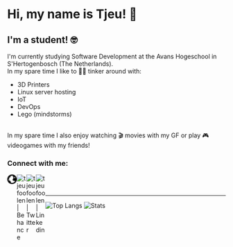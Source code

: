 # Hi, my name is Tjeu! 👋

## I'm a student! 🤓
 I'm currently studying Software Development at the Avans Hogeschool in S'Hertogenbosch (The Netherlands). 
<br>
In my spare time I like to 👨‍💻 tinker around with:
- 3D Printers
- Linux server hosting
- IoT
- DevOps
- Lego (mindstorms)
<br>
In my spare time I also enjoy watching 🎬 movies with my GF or play 🎮 videogames with my friends!

### Connect with me:
[<img align="left" alt="tjeufoolen.nl | Website" width="22px" src="https://raw.githubusercontent.com/iconic/open-iconic/master/svg/globe.svg"  />][website]
[<img align="left" alt="tjeufoolen | Behance" width="22px" src="https://cdn.jsdelivr.net/npm/simple-icons@3.6.0/icons/behance.svg"  />][behance]
[<img align="left" alt="tjeufoolen | Twitter" width="22px" src="https://cdn.jsdelivr.net/npm/simple-icons@3.6.0/icons/twitter.svg"  />][twitter]
[<img align="left" alt="tjeufoolen | Linkedin" width="22px" src="https://cdn.jsdelivr.net/npm/simple-icons@3.6.0/icons/linkedin.svg"  />][linkedin]

<br />
<br />

---

![Top Langs](https://github-readme-stats.vercel.app/api/top-langs/?username=tjeufoolen&layout=compact&show_icons=true&count_private=true) ![Stats](https://github-readme-stats.vercel.app/api?username=tjeufoolen&show_icons=true&include_all_commits=true&show_icons=true&count_private=true)

[website]: https://tjeufoolen.nl/
[twitter]: https://twitter.com/tjeufoolen
[behance]: https://www.behance.net/TjeuFoolen
[linkedin]: https://www.linkedin.com/in/tjeu-foolen-71b186121/
